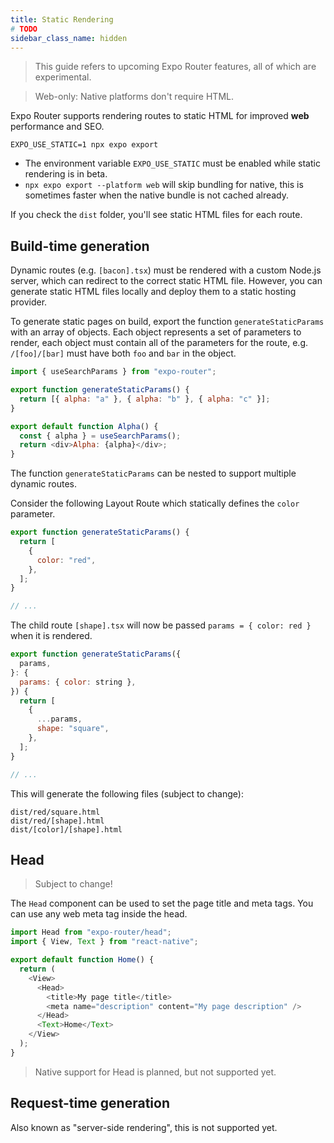 ```yaml
---
title: Static Rendering
# TODO
sidebar_class_name: hidden
---
```


> This guide refers to upcoming Expo Router features, all of which are experimental.

> Web-only: Native platforms don't require HTML.

Expo Router supports rendering routes to static HTML for improved **web** performance and SEO.

```
EXPO_USE_STATIC=1 npx expo export
```

- The environment variable `EXPO_USE_STATIC` must be enabled while static rendering is in beta.
- `npx expo export --platform web` will skip bundling for native, this is sometimes faster when the native bundle is not cached already.

If you check the `dist` folder, you'll see static HTML files for each route.

## Build-time generation

Dynamic routes (e.g. `[bacon].tsx`) must be rendered with a custom Node.js server, which can redirect to the correct static HTML file. However, you can generate static HTML files locally and deploy them to a static hosting provider.

To generate static pages on build, export the function `generateStaticParams` with an array of objects. Each object represents a set of parameters to render, each object must contain all of the parameters for the route, e.g. `/[foo]/[bar]` must have both `foo` and `bar` in the object.

```js title=app/[alpha].js
import { useSearchParams } from "expo-router";

export function generateStaticParams() {
  return [{ alpha: "a" }, { alpha: "b" }, { alpha: "c" }];
}

export default function Alpha() {
  const { alpha } = useSearchParams();
  return <div>Alpha: {alpha}</div>;
}
```

The function `generateStaticParams` can be nested to support multiple dynamic routes.

Consider the following Layout Route which statically defines the `color` parameter.

```js title=app/[color]/_layout.tsx
export function generateStaticParams() {
  return [
    {
      color: "red",
    },
  ];
}

// ...
```

The child route `[shape].tsx` will now be passed `params = { color: red }` when it is rendered.

```js title=app/[color]/[shape].tsx
export function generateStaticParams({
  params,
}: {
  params: { color: string },
}) {
  return [
    {
      ...params,
      shape: "square",
    },
  ];
}

// ...
```

This will generate the following files (subject to change):

```
dist/red/square.html
dist/red/[shape].html
dist/[color]/[shape].html
```

## Head

> Subject to change!

The `Head` component can be used to set the page title and meta tags. You can use any web meta tag inside the head.

```js title=app/index.js
import Head from "expo-router/head";
import { View, Text } from "react-native";

export default function Home() {
  return (
    <View>
      <Head>
        <title>My page title</title>
        <meta name="description" content="My page description" />
      </Head>
      <Text>Home</Text>
    </View>
  );
}
```

> Native support for Head is planned, but not supported yet.

## Request-time generation

Also known as "server-side rendering", this is not supported yet.
